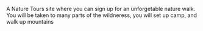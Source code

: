 A Nature Tours site where you can sign up
for an unforgetable nature walk. You will be taken to many parts of the wildneress,
you will set up camp, and walk up mountains

